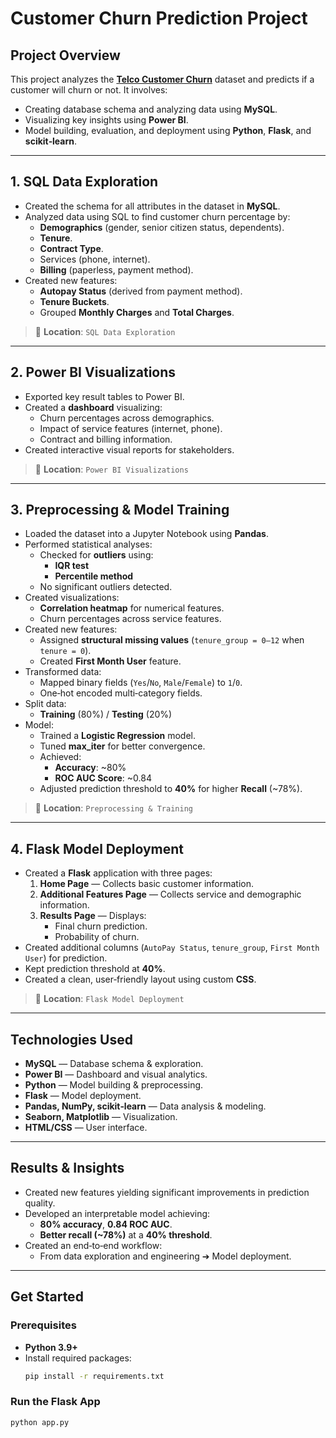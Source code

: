 # Customer Churn Prediction Project

## Project Overview
This project analyzes the [**Telco Customer Churn**](https://www.kaggle.com/datasets/blastchar/telco-customer-churn/data) dataset and predicts if a customer will churn or not. It involves:
- Creating database schema and analyzing data using **MySQL**.
- Visualizing key insights using **Power BI**.
- Model building, evaluation, and deployment using **Python**, **Flask**, and **scikit‑learn**.

---

## 1. SQL Data Exploration
- Created the schema for all attributes in the dataset in **MySQL**.
- Analyzed data using SQL to find customer churn percentage by:
  - **Demographics** (gender, senior citizen status, dependents).
  - **Tenure**.
  - **Contract Type**.
  - Services (phone, internet).
  - **Billing** (paperless, payment method).
- Created new features:
  - **Autopay Status** (derived from payment method).
  - **Tenure Buckets**.
  - Grouped **Monthly Charges** and **Total Charges**.

> 📁 **Location**: `SQL Data Exploration`

---

## 2. Power BI Visualizations
- Exported key result tables to Power BI.
- Created a **dashboard** visualizing:
  - Churn percentages across demographics.
  - Impact of service features (internet, phone).
  - Contract and billing information.
- Created interactive visual reports for stakeholders.

> 📁 **Location**: `Power BI Visualizations`

---

## 3. Preprocessing & Model Training
- Loaded the dataset into a Jupyter Notebook using **Pandas**.
- Performed statistical analyses:
  - Checked for **outliers** using:
    - **IQR test**
    - **Percentile method**
  - No significant outliers detected.
- Created visualizations:
  - **Correlation heatmap** for numerical features.
  - Churn percentages across service features.
- Created new features:
  - Assigned **structural missing values** (`tenure_group = 0–12` when `tenure = 0`).
  - Created **First Month User** feature.
- Transformed data:
  - Mapped binary fields (`Yes`/`No`, `Male`/`Female`) to `1`/`0`.
  - One‑hot encoded multi‑category fields.
- Split data:
  - **Training** (80%) / **Testing** (20%)
- Model:
  - Trained a **Logistic Regression** model.
  - Tuned **max_iter** for better convergence.
  - Achieved:
    - **Accuracy**: ~80%
    - **ROC AUC Score**: ~0.84
  - Adjusted prediction threshold to **40%** for higher **Recall** (~78%).

> 📁 **Location**: `Preprocessing & Training`

---

## 4. Flask Model Deployment
- Created a **Flask** application with three pages:
  1. **Home Page** — Collects basic customer information.
  2. **Additional Features Page** — Collects service and demographic information.
  3. **Results Page** — Displays:
     - Final churn prediction.
     - Probability of churn.
- Created additional columns (`AutoPay Status`, `tenure_group`, `First Month User`) for prediction.
- Kept prediction threshold at **40%**.
- Created a clean, user‑friendly layout using custom **CSS**.

> 📁 **Location**: `Flask Model Deployment`

---

## Technologies Used
- **MySQL** — Database schema & exploration.
- **Power BI** — Dashboard and visual analytics.
- **Python** — Model building & preprocessing.
- **Flask** — Model deployment.
- **Pandas, NumPy, scikit‑learn** — Data analysis & modeling.
- **Seaborn, Matplotlib** — Visualization.
- **HTML/CSS** — User interface.

---

## Results & Insights
- Created new features yielding significant improvements in prediction quality.
- Developed an interpretable model achieving:
  - **80% accuracy**, **0.84 ROC AUC**.
  - **Better recall (~78%)** at a **40% threshold**.
- Created an end‑to‑end workflow:
  - From data exploration and engineering ➔ Model deployment.

---

## Get Started
### Prerequisites
- **Python 3.9+**
- Install required packages:
    ```bash
    pip install -r requirements.txt
    ```

### Run the Flask App
```bash
python app.py
